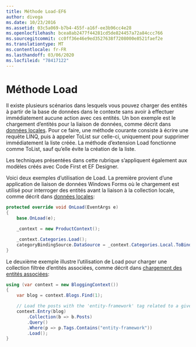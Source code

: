 ```yaml
---
title: Méthode Load-EF6
author: divega
ms.date: 10/23/2016
ms.assetid: 03c5a069-b7b4-455f-a16f-ee3b96cc4e28
ms.openlocfilehash: bcea8ab2477f44281cd5de824457a72a84ccc766
ms.sourcegitcommit: cc0ff36e46e9ed3527638f7208000e8521faef2e
ms.translationtype: MT
ms.contentlocale: fr-FR
ms.lasthandoff: 03/06/2020
ms.locfileid: "78417122"
---
```

# <a name="the-load-method"></a>Méthode Load
Il existe plusieurs scénarios dans lesquels vous pouvez charger des entités à partir de la base de données dans le contexte sans avoir à effectuer immédiatement aucune action avec ces entités. Un bon exemple est le chargement d’entités pour la liaison de données, comme décrit dans [données locales](~/ef6/querying/local-data.md). Pour ce faire, une méthode courante consiste à écrire une requête LINQ, puis à appeler ToList sur celle-ci, uniquement pour supprimer immédiatement la liste créée. La méthode d’extension Load fonctionne comme ToList, sauf qu’elle évite la création de la liste.  

Les techniques présentées dans cette rubrique s’appliquent également aux modèles créés avec Code First et EF Designer.  

Voici deux exemples d’utilisation de Load. La première provient d’une application de liaison de données Windows Forms où le chargement est utilisé pour interroger des entités avant la liaison à la collection locale, comme décrit dans [données locales](~/ef6/querying/local-data.md):  

``` csharp
protected override void OnLoad(EventArgs e)
{
    base.OnLoad(e);

    _context = new ProductContext();

    _context.Categories.Load();
    categoryBindingSource.DataSource = _context.Categories.Local.ToBindingList();
}
```  

Le deuxième exemple illustre l’utilisation de Load pour charger une collection filtrée d’entités associées, comme décrit dans [chargement des entités associées](~/ef6/querying/related-data.md):  

``` csharp
using (var context = new BloggingContext())
{
    var blog = context.Blogs.Find(1);

    // Load the posts with the 'entity-framework' tag related to a given blog
    context.Entry(blog)
        .Collection(b => b.Posts)
        .Query()
        .Where(p => p.Tags.Contains("entity-framework"))
        .Load();
}
```  
